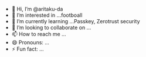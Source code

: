 - 👋 Hi, I’m @aritaku-da
- 👀 I’m interested in ...footboall
- 🌱 I’m currently learning ...Passkey, Zerotrust security
- 💞️ I’m looking to collaborate on ...
- 📫 How to reach me ...
- 😄 Pronouns: ...
- ⚡ Fun fact: ...

<!---
aritaku-da/aritaku-da is a ✨ special ✨ repository because its `README.md` (this file) appears on your GitHub profile.
You can click the Preview link to take a look at your changes.
--->
